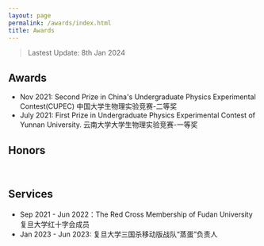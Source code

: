 ```yaml
---
layout: page
permalink: /awards/index.html
title: Awards
---
```


> Lastest Update: 8th Jan 2024 &nbsp; 


## Awards

- Nov 2021: Second Prize in China's Undergraduate Physics Experimental Contest(CUPEC) 
  中国大学生物理实验竞赛-二等奖
- July 2021: First Prize in Undergraduate Physics Experimental Contest of Yunnan University.
  云南大学大学生物理实验竞赛-一等奖<br>

## Honors
<br>

## Services

- Sep 2021 - Jun 2022：The Red Cross Membership of Fudan University 复旦大学红十字会成员
- Jan 2023 - Jun 2023: 复旦大学三国杀移动版战队“蒸蛋”负责人<br>